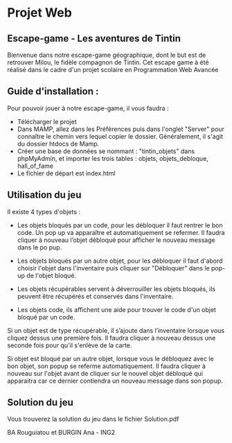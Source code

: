 # Projet Web 

## Escape-game - Les aventures de Tintin 

Bienvenue dans notre escape-game géographique, dont le but est de retrouver Milou, le fidèle compagnon de Tintin. Cet escape game à été réalisé dans le cadre d'un projet scolaire en Programmation Web Avancée

## Guide d'installation : 

Pour pouvoir jouer à notre escape-game, il vous faudra :
  - Télécharger le projet 
  - Dans MAMP, allez dans les Préférences puis dans l'onglet "Server" pour connaître le chemin vers lequel copier le dossier. Généralement, il s'agit du dossier htdocs de Mamp.
  - Créer une base de données se nommant : "tintin_objets" dans phpMyAdmin, et importer les trois tables : objets, objets_debloque, hall_of_fame
  - Le fichier de départ est index.html
  
## Utilisation du jeu 

Il existe 4 types d'objets : 
- Les objets bloqués par un code, pour les débloquer il faut rentrer le bon code. Un pop up va apparaître et automatiquement se refermer. Il faudra cliquer à nouveau l’objet débloqué pour afficher le nouveau message dans le po pup.

- Les objets bloqués par un autre objet, pour les débloquer il faut d'abord choisir l'objet dans l'inventaire puis cliquer sur "Débloquer" dans le pop-up de l'objet bloqué. 
 
- Les objets récupérables servent à déverrouiller les objets bloqués, ils peuvent être récupérés et conservés dans l'inventaire. 

- Les objets code, ils affichent une aide pour trouver le code d'un objet bloqué par un code.
  
Si un objet est de type récupérable, il s’ajoute dans l’inventaire lorsque vous cliquez dessus une première fois. Il faudra cliquer à nouveau dessus une seconde fois pour qu'il s'enlève de la carte.  

Si objet est bloqué par un autre objet, lorsque vous le débloquez avec le bon objet, son popup se referme automatiquement. Il faudra cliquer à nouveau sur l'objet avant de cliquer sur le nouvel objet débloqué qui apparaitra car ce dernier contiendra un nouveau message dans son popup.
  
## Solution du jeu 
Vous trouverez la solution du jeu dans le fichier Solution.pdf 

BA Rouguiatou et BURGIN Ana - ING2 
  
